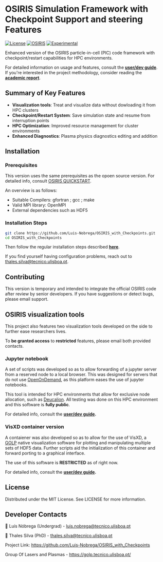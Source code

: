 # OSIRIS Simulation Framework with Checkpoint Support and steering Features

[![License](https://img.shields.io/badge/License-MIT-blue.svg)](https://opensource.org/licenses/MIT)
[![OSIRIS](https://img.shields.io/badge/OSIRIS-4.0+-orange.svg)](https://github.com/osiris-code/osiris)
[![Experimental](https://img.shields.io/badge/Under_development-yellow)](https://opensource.org/licenses/MIT)


Enhanced version of the OSIRIS particle-in-cell (PIC) code framework with checkpoint/restart capabilities for HPC environments. 

For detailed information on usage and features, consult the **[user/dev guide](https://github.com/Luis-Nobrega/OSIRIS_with_Checkpoints/blob/main/Steering_user_dev_guide.md)**. If you're interested in the project methodology, consider reading the **[academic report](https://github.com/Luis-Nobrega/OSIRIS_with_Checkpoints/blob/main/ReportPIC-1106716.pdf)**.

## Summary of Key Features

- **Visualization tools**: Treat and visualize data without dowloading it from HPC clusters
- **Checkpoint/Restart System**: Save simulation state and resume from interruption points
- **HPC Optimization**: Improved resource management for cluster environments
- **Enhanced Diagnostics**: Plasma physics diagnostics editing and addition

## Installation

### Prerequisites
This version uses the same prerequisites as the opoen source version. For detailed info, consult [OSIRIS QUICKSTART](https://osiris-code.github.io/quickstart/#0-prerequisites).

An overview is as follows:
- Suitable Compilers: gfortran ; gcc ; make 
- Valid MPI library: OpenMPI 
- External dependencies such as HDF5 

### Installation Steps
```bash
git clone https://github.com/Luis-Nobrega/OSIRIS_with_Checkpoints.git
cd OSIRIS_with_Checkpoints
```
Then follow the regular installation steps described **[here](https://osiris-code.github.io/quickstart/#2-configure-and-compile-the-codes)**.

If you find yourself having configuration problems, reach out to thales.silva@tecnico.ulisboa.pt.

## Contributing

This version is temporary and intended to integrate the official OSIRIS code after review by senior developers. If you have suggestions or detect bugs, please email support.

## OSIRIS visualization tools 

This project also features two visualization tools developed on the side to further ease researchers lives. 

To **be granted access** to **restricted** features, please email both provided contacts.

### Jupyter notebook

A set of scripts was developed so as to allow forwarding of a jupyter server from a reserved node to a local browser. This was designed for servers that do not use [OpenOnDemand](https://openondemand.org/), as this platform eases the use of jupyter notebooks.

This tool is intended for HPC environments that allow for exclusive node allocation, such as [Deucalion](https://www.fccn.pt/areas-tecnologicas/inovacao/projeto-deucalion/). All testing was done on this HPC environment and this software is **fully public**.

For detailed info, consult the **[user/dev guide](https://github.com/Luis-Nobrega/OSIRIS_with_Checkpoints/blob/main/Jupyter_user_guide.md).**


### VisXD container version 

A contaiener was also developed so as to allow for the use of VisXD, a [GOLP](https://golp.tecnico.ulisboa.pt/) native visualization software for plotting and manipulating multiple sets of HDF5 data. Further scripts aid the initialization of this container and forward porting to a graphical interface. 

The use of this software is **RESTRICTED** as of right now.

For detailed info, consult the **[user/dev guide](https://github.com/Luis-Nobrega/OSIRIS_with_Checkpoints/blob/main/VisXD_user_guide.md).**

## License

Distributed under the MIT License. See LICENSE for more information.

## Developer Contacts

📧 Luís Nóbrega (Undergrad) - luis.nobrega@tecnico.ulisboa.pt

📧 Thales Silva (PhD) - thales.silva@tecnico.ulisboa.pt

Project Link: https://github.com/Luis-Nobrega/OSIRIS_with_Checkpoints

Group Of Lasers and Plasmas - https://golp.tecnico.ulisboa.pt/